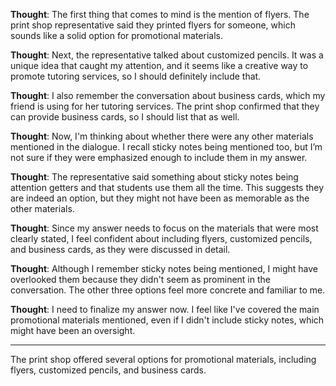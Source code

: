 **Thought**: The first thing that comes to mind is the mention of flyers. The print shop representative said they printed flyers for someone, which sounds like a solid option for promotional materials.

**Thought**: Next, the representative talked about customized pencils. It was a unique idea that caught my attention, and it seems like a creative way to promote tutoring services, so I should definitely include that.

**Thought**: I also remember the conversation about business cards, which my friend is using for her tutoring services. The print shop confirmed that they can provide business cards, so I should list that as well.

**Thought**: Now, I'm thinking about whether there were any other materials mentioned in the dialogue. I recall sticky notes being mentioned too, but I’m not sure if they were emphasized enough to include them in my answer.

**Thought**: The representative said something about sticky notes being attention getters and that students use them all the time. This suggests they are indeed an option, but they might not have been as memorable as the other materials.

**Thought**: Since my answer needs to focus on the materials that were most clearly stated, I feel confident about including flyers, customized pencils, and business cards, as they were discussed in detail.

**Thought**: Although I remember sticky notes being mentioned, I might have overlooked them because they didn't seem as prominent in the conversation. The other three options feel more concrete and familiar to me.

**Thought**: I need to finalize my answer now. I feel like I've covered the main promotional materials mentioned, even if I didn't include sticky notes, which might have been an oversight.

---

The print shop offered several options for promotional materials, including flyers, customized pencils, and business cards.